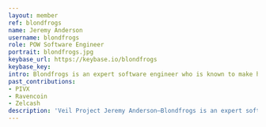 ```yaml
---
layout: member
ref: blondfrogs
name: Jeremy Anderson
username: blondfrogs
role: POW Software Engineer
portrait: blondfrogs.jpg
keybase_url: https://keybase.io/blondfrogs
keybase_key:
intro: Blondfrogs is an expert software engineer who is known to make his colleagues laugh—if they can pry him away from his seemingly endless list of daunting tasks.
past_contributions: 
- PIVX
- Ravencoin
- Zelcash
description: 'Veil Project Jeremy Anderson—Blondfrogs is an expert software engineer who is known to make his colleagues laugh—if they can pry him away from his seemingly endless list of daunting tasks.'
---
```

